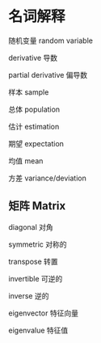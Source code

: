 # 名词解释



随机变量 random variable

derivative 导数

partial derivative 偏导数



样本 sample

总体 population

估计 estimation

期望 expectation

均值 mean

方差 variance/deviation

## 矩阵 Matrix

diagonal 对角

symmetric 对称的

transpose 转置

invertible 可逆的

inverse 逆的

eigenvector 特征向量

eigenvalue 特征值

